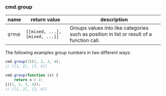 ### cmd.group

| name       | return value                    | description   |
|------------|---------------------------------|---------------|
| `group`    | `[[mixed, ...], [mixed, ...]]`  | Groups values into like categories such as position in list or result of a function call. |

The following examples group numbers in two different ways:

```js
cmd.group(2)(1, 2, 3, 4);
// [[1, 2], [3, 4]]

cmd.group(function (x) {
    return x > 2;
})(1, 2, 3, 4));
// [[1, 2], [3, 4]]
```
